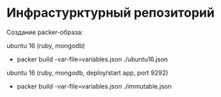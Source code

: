# Инфрастурктурный репозиторий


Создание packer-образа:

ubuntu 16 (ruby, mongodb)
- packer build -var-file=variables.json ./ubuntu16.json

ubuntu 16 (ruby, mongodb, deploy/start app, port 9292)
- packer build -var-file=variables.json ./immutable.json


